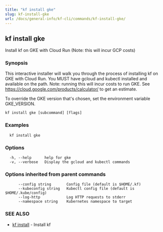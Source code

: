 ```yaml
---
title: "kf install gke"
slug: kf-install-gke
url: /docs/general-info/kf-cli/commands/kf-install-gke/
---
```

## kf install gke

Install kf on GKE with Cloud Run (Note: this will incur GCP costs)

### Synopsis

This interactive installer will walk you through the process of installing kf on GKE with Cloud Run. You MUST have gcloud and kubectl installed and available on the path. Note: running this will incur costs to run GKE. See https://cloud.google.com/products/calculator/ to get an estimate.

 To override the GKE version that's chosen, set the environment variable GKE_VERSION.

```
kf install gke [subcommand] [flags]
```

### Examples

```
  kf install gke
```

### Options

```
  -h, --help      help for gke
  -v, --verbose   Display the gcloud and kubectl commands
```

### Options inherited from parent commands

```
      --config string       Config file (default is $HOME/.kf)
      --kubeconfig string   Kubectl config file (default is $HOME/.kube/config)
      --log-http            Log HTTP requests to stderr
      --namespace string    Kubernetes namespace to target
```

### SEE ALSO

* [kf install](/docs/general-info/kf-cli/commands/kf-install/)	 - Install kf

